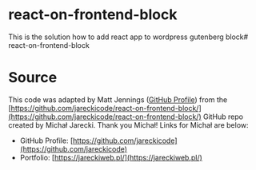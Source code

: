 # react-on-frontend-block
This is the solution how to add react app to wordpress gutenberg block# react-on-frontend-block

# Source
This code was adapted by Matt Jennings ([GitHub Profile](https://github.com/Hollyw00d)) from the [https://github.com/jareckicode/react-on-frontend-block/](https://github.com/jareckicode/react-on-frontend-block/) GitHub repo created by Michał Jarecki. Thank you Michał! Links for Michał are below:  
- GitHub Profile: [https://github.com/jareckicode](https://github.com/jareckicode)
- Portfolio: [https://jareckiweb.pl/](https://jareckiweb.pl/)
